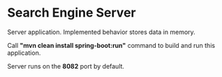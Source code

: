 # Search Engine Server #

Server application.
Implemented behavior stores data in memory.

Call <b>"mvn clean install spring-boot:run"</b> command to build and run this application.

Server runs on the <b>8082</b> port by default.
